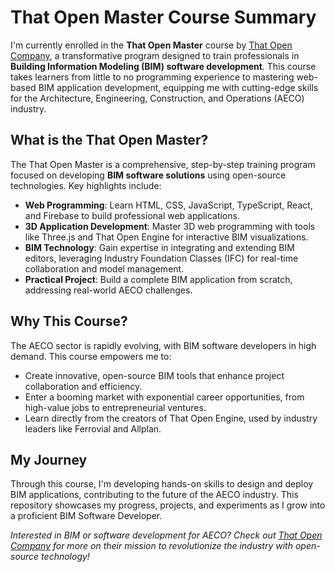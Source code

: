 # That Open Master Course Summary

I'm currently enrolled in the **That Open Master** course by [That Open Company](https://thatopen.com), a transformative program designed to train professionals in **Building Information Modeling (BIM) software development**. This course takes learners from little to no programming experience to mastering web-based BIM application development, equipping me with cutting-edge skills for the Architecture, Engineering, Construction, and Operations (AECO) industry.

## What is the That Open Master?
The That Open Master is a comprehensive, step-by-step training program focused on developing **BIM software solutions** using open-source technologies. Key highlights include:
- **Web Programming**: Learn HTML, CSS, JavaScript, TypeScript, React, and Firebase to build professional web applications.
- **3D Application Development**: Master 3D web programming with tools like Three.js and That Open Engine for interactive BIM visualizations.
- **BIM Technology**: Gain expertise in integrating and extending BIM editors, leveraging Industry Foundation Classes (IFC) for real-time collaboration and model management.
- **Practical Project**: Build a complete BIM application from scratch, addressing real-world AECO challenges.

## Why This Course?
The AECO sector is rapidly evolving, with BIM software developers in high demand. This course empowers me to:
- Create innovative, open-source BIM tools that enhance project collaboration and efficiency.
- Enter a booming market with exponential career opportunities, from high-value jobs to entrepreneurial ventures.
- Learn directly from the creators of That Open Engine, used by industry leaders like Ferrovial and Allplan.

## My Journey
Through this course, I'm developing hands-on skills to design and deploy BIM applications, contributing to the future of the AECO industry. This repository showcases my progress, projects, and experiments as I grow into a proficient BIM Software Developer.

*Interested in BIM or software development for AECO? Check out [That Open Company](https://thatopen.com) for more on their mission to revolutionize the industry with open-source technology!*
